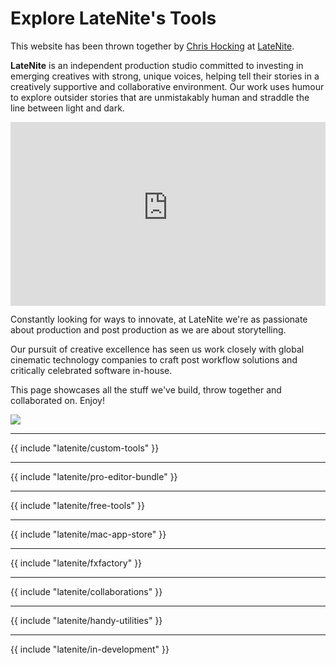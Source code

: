 # Explore LateNite's Tools

This website has been thrown together by [Chris Hocking](https://twitter.com/chrisatlatenite) at [LateNite](https://latenitefilms.com).

**LateNite** is an independent production studio committed to investing in emerging creatives with strong, unique voices, helping tell their stories in a creatively supportive and collaborative environment. Our work uses humour to explore outsider stories that are unmistakably human and straddle the line between light and dark.

<div style="position: relative; padding-top: 56.25%; padding-bottom: 10px;">
  <iframe
    src="https://customer-2n8dqn7i3032pr6x.cloudflarestream.com/35d40c133a4642b4feea857377fa953a/iframe?preload=true&poster=https%3A%2F%2Fcustomer-2n8dqn7i3032pr6x.cloudflarestream.com%2F35d40c133a4642b4feea857377fa953a%2Fthumbnails%2Fthumbnail.jpg%3Ftime%3D15s%26height%3D600"
    loading="lazy"
    style="border: none; position: absolute; top: 0; left: 0; height: 100%; width: 100%;"
    allow="accelerometer; gyroscope; autoplay; encrypted-media; picture-in-picture;"
    allowfullscreen="true"
  ></iframe>
</div>

Constantly looking for ways to innovate, at LateNite we're as passionate about production and post production as we are about storytelling.

Our pursuit of creative excellence has seen us work closely with global cinematic technology companies to craft post workflow solutions and critically celebrated software in-house.

This page showcases all the stuff we've build, throw together and collaborated on. Enjoy!

![](/static/latenite-apps.png)

---

{{ include "latenite/custom-tools" }}

---

{{ include "latenite/pro-editor-bundle" }}

---

{{ include "latenite/free-tools" }}

---

{{ include "latenite/mac-app-store" }}

---

{{ include "latenite/fxfactory" }}

---

{{ include "latenite/collaborations" }}

---

{{ include "latenite/handy-utilities" }}

---

{{ include "latenite/in-development" }}